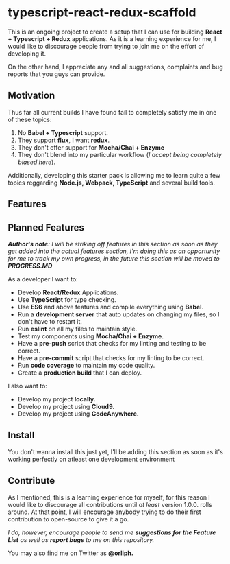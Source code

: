 # typescript-react-redux-scaffold
This is an ongoing project to create a setup that I can use for building **React + Typescript + Redux** applications. 
As it is a learning experience for me, I would like to discourage people from trying to join me on the effort of developing it.

On the other hand, I appreciate any and all suggestions, complaints and bug reports that you guys can provide.

## Motivation
Thus far all current builds I have found fail to completely satisfy me in one of these topics:

1. No **Babel + Typescript** support.
2. They support **flux**, I want **redux**.
3. They don't offer support for **Mocha/Chai + Enzyme**
4. They don't blend into my particular workflow (*I accept being completely biased here*).

Additionally, developing this starter pack is allowing me to learn quite a few topics reggarding **Node.js, Webpack, TypeScript** and
several build tools.

## Features

## Planned Features
***Author's note:*** *I will be striking off features in this section as soon as they get added into the actual features section,
I'm doing this as an opportunity for me to track my own progress, in the future this section will be moved to **PROGRESS.MD***

As a developer I want to:

* Develop **React/Redux** Applications.
* Use **TypeScript** for type checking.
* Use **ES6** and above features and compile everything using **Babel**.
* Run a **development server** that auto updates on changing my files, so I don't have to restart it.
* Run **eslint** on all my files to maintain style.
* Test my components using **Mocha/Chai + Enzyme**.
* Have a **pre-push** script that checks for my linting and testing to be correct.
* Have a **pre-commit** script that checks for my linting to be correct.
* Run **code coverage** to maintain my code quality.
* Create a **production build** that I can deploy.

I also want to:

* Develop my project **locally.**
* Develop my project using **Cloud9.**
* Develop my project using **CodeAnywhere.**



## Install
You don't wanna install this just yet, I'll be adding this section as soon as it's working perfectly on atleast one development environment

## Contribute
As I mentioned, this is a learning experience for myself, for this reason I would like to discourage all contributions until *at least*
version 1.0.0. rolls around. At that point, I will encourage anybody trying to do their first contribution to open-source to give it a go.

*I do, however, encourage people to send me **suggestions for the Feature List** as well as **report bugs** to me on this repository.*

You may also find me on Twitter as **@orliph.**
